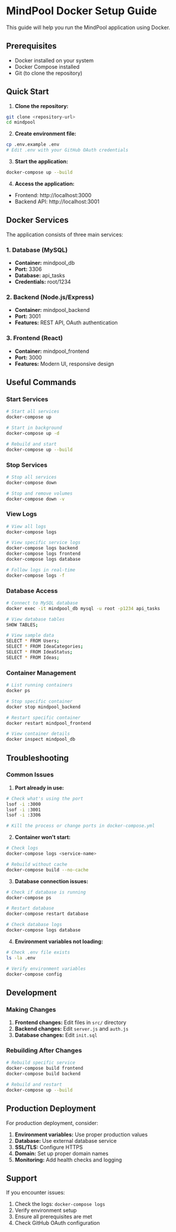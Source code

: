 # MindPool Docker Setup Guide

This guide will help you run the MindPool application using Docker.

## Prerequisites

- Docker installed on your system
- Docker Compose installed
- Git (to clone the repository)

## Quick Start

1. **Clone the repository:**
```bash
git clone <repository-url>
cd mindpool
```

2. **Create environment file:**
```bash
cp .env.example .env
# Edit .env with your GitHub OAuth credentials
```

3. **Start the application:**
```bash
docker-compose up --build
```

4. **Access the application:**
- Frontend: http://localhost:3000
- Backend API: http://localhost:3001

## Docker Services

The application consists of three main services:

### 1. Database (MySQL)
- **Container:** mindpool_db
- **Port:** 3306
- **Database:** api_tasks
- **Credentials:** root/1234

### 2. Backend (Node.js/Express)
- **Container:** mindpool_backend
- **Port:** 3001
- **Features:** REST API, OAuth authentication

### 3. Frontend (React)
- **Container:** mindpool_frontend
- **Port:** 3000
- **Features:** Modern UI, responsive design

## Useful Commands

### Start Services
```bash
# Start all services
docker-compose up

# Start in background
docker-compose up -d

# Rebuild and start
docker-compose up --build
```

### Stop Services
```bash
# Stop all services
docker-compose down

# Stop and remove volumes
docker-compose down -v
```

### View Logs
```bash
# View all logs
docker-compose logs

# View specific service logs
docker-compose logs backend
docker-compose logs frontend
docker-compose logs database

# Follow logs in real-time
docker-compose logs -f
```

### Database Access
```bash
# Connect to MySQL database
docker exec -it mindpool_db mysql -u root -p1234 api_tasks

# View database tables
SHOW TABLES;

# View sample data
SELECT * FROM Users;
SELECT * FROM IdeaCategories;
SELECT * FROM IdeaStatus;
SELECT * FROM Ideas;
```

### Container Management
```bash
# List running containers
docker ps

# Stop specific container
docker stop mindpool_backend

# Restart specific container
docker restart mindpool_frontend

# View container details
docker inspect mindpool_db
```

## Troubleshooting

### Common Issues

1. **Port already in use:**
```bash
# Check what's using the port
lsof -i :3000
lsof -i :3001
lsof -i :3306

# Kill the process or change ports in docker-compose.yml
```

2. **Container won't start:**
```bash
# Check logs
docker-compose logs <service-name>

# Rebuild without cache
docker-compose build --no-cache
```

3. **Database connection issues:**
```bash
# Check if database is running
docker-compose ps

# Restart database
docker-compose restart database

# Check database logs
docker-compose logs database
```

4. **Environment variables not loading:**
```bash
# Check .env file exists
ls -la .env

# Verify environment variables
docker-compose config
```

## Development

### Making Changes

1. **Frontend changes:** Edit files in `src/` directory
2. **Backend changes:** Edit `server.js` and `auth.js`
3. **Database changes:** Edit `init.sql`

### Rebuilding After Changes

```bash
# Rebuild specific service
docker-compose build frontend
docker-compose build backend

# Rebuild and restart
docker-compose up --build
```

## Production Deployment

For production deployment, consider:

1. **Environment variables:** Use proper production values
2. **Database:** Use external database service
3. **SSL/TLS:** Configure HTTPS
4. **Domain:** Set up proper domain names
5. **Monitoring:** Add health checks and logging

## Support

If you encounter issues:

1. Check the logs: `docker-compose logs`
2. Verify environment setup
3. Ensure all prerequisites are met
4. Check GitHub OAuth configuration 